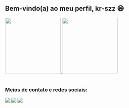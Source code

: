 ## Bem-vindo(a) ao meu perfil, kr-szz 😄

 <div>
   <a href="https://github.com/kr-szz">
   <img height="180em" src="https://github-readme-stats.vercel.app/api?username=kr-szzz&show_icons=true&theme=dracula&include_all_commits=true&count_private=true"/>
   <img height="180em" src="https://github-readme-stats.vercel.app/api/top-langs/?username=kr-szz&layout=compact&langs_count=6&theme=dracula"/>
</div>
 
<br>
 
### Meios de contato e redes sociais:
 
<div>
  <a href="https://www.instagram.com/k.r_sz/" target="_blank"><img src="https://img.shields.io/badge/-Instagram-%23E4405F?style=for-the-badge&logo=instagram&logoColor=white" target="_blank"></a>
  <a href="https://twitter.com/kr_szz" target="_blank"><img src="https://img.shields.io/badge/-Twitter-%231DA1F2?style=for-the-badge&logo=twitter&logoColor=white" target="_blank"></a>
  <a href = "kaiorodrigues0002@gmail.com"><img src="https://img.shields.io/badge/-Gmail-%23333?style=for-the-badge&logo=gmail&logoColor=white" target="_blank"></a>
